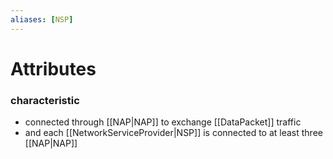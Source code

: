 ```yaml
---
aliases: [NSP]
---
```

# Attributes
### characteristic
- connected through [[NAP|NAP]] to exchange [[DataPacket]] traffic
- and each [[NetworkServiceProvider|NSP]] is connected to at least three [[NAP|NAP]]